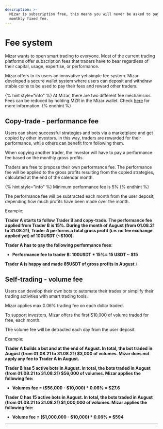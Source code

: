 ```yaml
---
description: >-
  Mizar is subscription free, this means you will never be asked to pay a
  monthly fixed fee.
---
```


# Fee system

Mizar wants to open smart trading to everyone. Most of the current trading platforms offer subscription fees that traders have to bear regardless of their capital, usage, expertise, or performance.

Mizar offers to its users an innovative yet simple fee system. Mizar developed a secure wallet system where users can deposit and withdraw stable coins to be used to pay their fees and reward other traders.

{% hint style="info" %}
At Mizar, there are two different fee mechanisms. Fees can be reduced by holding MZR in the Mizar wallet. Check [here](star-program-fees-reduction.md) for more information.
{% endhint %}

## Copy-trade - performance fee

Users can share successful strategies and bots via a marketplace and get copied by other investors. In this way, traders are rewarded for their performance, while others can benefit from following them.

When copying another trader, the investor will have to pay a performance fee based on the monthly gross profits.

Traders are free to propose their own performance fee. The performance fee will be applied to the gross profits resulting from the copied strategies, calculated at the end of the calendar month.

{% hint style="info" %}
Minimum performance fee is 5%
{% endhint %}

The performance fee will be subtracted each month from the user deposit, depending how much profits have been made over the month.

Example:

**Trader A starts to follow Trader B and copy-trade. The performance fee applied from Trader B is 15%. During the month of August (from 01.08.21 to 31.08.21), Trader A performs a total gross profit (i.e. no fee exchange applied yet) of 100USDT (\~$100).** &#x20;

**Trader A has to pay the following performance fees:**

* **Performance fee to trader B: 100USDT \* 15%= 15 USDT  \~ $15**

**Trader A is happy and made 85USDT of gross profits in August.**\


## Self-trading - volume fee&#x20;

Users can develop their own bots to automate their trades or simplify their trading activities with smart trading tools.

Mizar applies max 0.06% trading fee on each dollar traded.&#x20;

To support investors, Mizar offers the first $10,000 of volume traded for free, each month.

The volume fee will be detracted each day from the user deposit.

Example:

**Trader A builds a bot and at the end of August. In total, the bot traded in August (from 01.08.21 to 31.08.21) $3,000 of volumes. Mizar does not apply any fee to Trader A in August.**

**Trader B  has 5 active bots in August. In total, the bots traded in August (from 01.08.21 to 31.08.21) $56,000 of volumes. Mizar applies the following fee:**&#x20;

* **Volumes fee = ($56,000 - $10,000) \* 0.06% = $27.6**

**Trader C  has 15 active bots in August. In total, the bots traded in August (from 01.08.21 to 31.08.21) $1,000,000 of volumes. Mizar applies the following fee:**&#x20;

* **Volume fee = ($1,000,000 - $10,000) \* 0.06% = $594**

****
